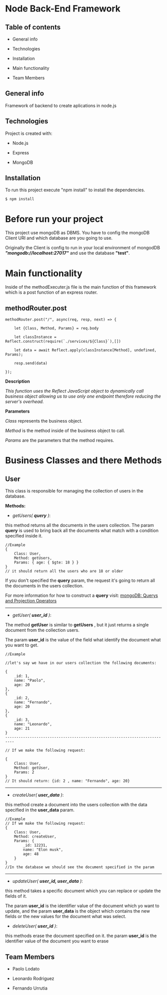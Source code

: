 ﻿# Node Back-End Framework

  

## Table of contents


- General info

- Technologies

- Installation

- Main functionality

- Team Members

  

## General info

Framework of backend to create aplications in node.js

  

## Technologies

Project is created with:

- Node.js

- Express

- MongoDB

  
## Installation

To run this project execute "npm install" to install the dependencies.

  

	$ npm install


# Before run your project

This project use mongoDB as DBMS. You have to config the mongoDB Client URI and which database are you going to use.

Originally the Client is config to run in your local environment of mongodDB ***"mongodb://localhost:27017"*** and use the database **"test"**.


  

# Main functionality
  

Inside of the methodExecuter.js file is the main function of this framework which is a post function of an express router.

  

## methodRouter.post

  

	methodRouter.post("/", async(req, resp, next) => {

		let {Class, Method, Params} = req.body

		let classInstance = Reflect.construct(require(`./services/${Class}`),[])

		let data = await Reflect.apply(classInstance[Method], undefined, Params);

		resp.send(data)

	});

**Description**

*This function uses the Reflect JavaScript object to dynamically call business object allowing us to use only one endpoint therefore reducing the server's overhead.*

**Parameters**

*Class* represents the business object.

*Method* is the method inside of the business object to call.

*Params* are the parameters that the method requires.

# Business Classes and there Methods


## User
  
This class is responsible for managing the collection of users in the database.

**Methods:**

- *getUsers( **query** )*: 
 
 this method returns all the documents in the users collection. The param **query** is used to bring back all the documents what match with  a condition specified inside it.

    //Example 
	{
		Class: User,
		Method: getUsers,
		Params: { age: { $gte: 18 } }
	}
	// it should return all the users who are 18 or older

If you don't specified the **query** param, the request it's going to return all the documents in the users collection.
 
For more information for how to construct a **query** visit:
[mongoDB: Querys and Projection Operators](https://docs.mongodb.com/manual/reference/method/db.collection.find/)

---

 - *getUser( **user_id** )*: 
 
 The method **getUser** is similar to **getUsers** , but it just returns a single document from the collection users.
 
The param **user_id** is the value of the field what identify the document what you want to get.

    //Example
    
	//let's say we have in our users collection the following documents:

	{
		_id: 1,
		name: "Paolo",
		age: 20
	},
	{
		_id: 2,
		name: "Fernando",
		age: 20
	},
	{
		_id: 3,
		name: "Leonardo",
		age: 21
	}
	--------------------------------------------------------------------------
	
	// If we make the following request:
	
	{
		Class: User,
		Method: getUser,
		Params: 2
	}
	// It should return: {id: 2 , name: "Fernando", age: 20}
	
---

 - *createUser( **user_data** )*:

this method create a document into the users collection with the data specified in the **user_data** param.

	//Example
	// If we make the following request:
	{
		Class: User,
		Method: createUser,
		Params: {
			_id: 12231,
			name: "Elon musk",
			age: 48
		}
	}
	//In the database we should see the document specified in the param
	
---

 - *updateUser( **user_id, user_data** )*:
 
 this method takes a specific document which you can replace or update the fields of it.

The param **user_id** is the identifier value of the document which yo want to update, and the param **user_data** is the object which contains the new fields or the new values for the document what was select.

 - *deleteUser( **user_id** )*:
 
 this methods erase the document specified on it. the param **user_id** is the identifier value of the document you want to erase




## Team Members


- Paolo Lodato

- Leonardo Rodriguez

- Fernando Urrutia
